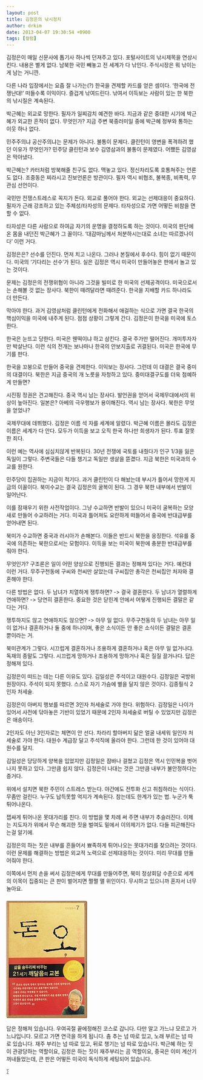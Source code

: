 ```yaml
---
layout: post
title: 김정은의 낚시정치
author: drkim
date: 2013-04-07 19:30:54 +0900
tags: [컬럼]
---
```

김정은이 매일 신문사에 톱기사 하나씩 던져주고 있다. 포털사이트의 낚시제목을 연상시킨다. 내용은 별게 없다. 남북한 국민 빼놓고 전 세계가 다 낚인다. 주식시장은 뭐 낚이는게 남는 거니깐. 


  


다른 나라 입장에서는 요즘 잘 나가는(?) 한국을 견제할 카드를 얻은 셈이다. ‘한국에 전쟁난대!’ 떠들수록 이익이다. 즐겁게 낚여드린다. 낚여서 이득보는 사람이 있는 한 북한의 낚시질은 계속된다. 


  


박근혜는 외교로 망한다. 필자가 일찌감치 예견한 바다. 지금과 같은 중대한 시기에 박근혜가 외교한 흔적이 없다. 무엇인가? 지금 주변 북중러미일 중에 박근혜 정부와 통하는 이웃 하나 없다. 


  


민주주의냐 공산주의냐는 문제가 아니다. 불통이 문제다. 클린턴이 영변을 폭격하려 했던 이유가 무엇인가? 민주당 클린턴과 보수 김영삼과의 불통이 문제였다. 어쨌든 김영삼은 막아냈다. 


  


박근혜는? 카터처럼 방북해줄 친구도 없다. 맥놓고 있다. 정신차리도록 호통쳐주는 언론도 없다. 조중동은 찌라시고 진보언론은 방관이다. 필자 역시 비협조, 불복종, 비폭력, 무관심 선언이다. 


  


국민만 전쟁스트레스로 꼭지가 돈다. 외교로 풀어야 한다. 외교는 선제대응이 중요하다. 필자가 근래 강조하고 있는 주체성/타자성의 문제다. 타자성으로 가면 어떻든 비참을 면할 수 없다.


  


타자성은 다른 사람으로 하여금 자기의 운명을 결정하도록 하는 것이다. 미국의 판단에 온 몸을 내던진 박근혜가 그 꼴이다. ‘대감마님께서 처분하시는대로 소녀는 따르겠나이다’ 이런 거다. 


  


김정은은? 선수를 던진다. 먼저 치고 나온다. 그러나 본질에서 후수다. 힘이 없기 때문이다. 미국의 ‘기다리는 선수’가 된다. 실은 김정은 역시 미국이 만들어놓은 판에서 놀고 있는 것이다. 


  


문제는 김정은의 전쟁위협이 아니라 그것을 빌미로 한 미국의 선제공격이다. 미국으로서는 손해볼 것 없는 장사다. 북한이 때려달라면 때려준다. 한국을 지배할 카드 하나라도 더 만든다. 


  


막아야 한다. 과거 김영삼처럼 클린턴에게 전화해서 애걸하는 식으로 가면 결국 한국의 핵심이익을 미국에 내주게 된다. 점점 상황이 그렇게 간다. 김정은이 한국을 미국에 토스한다. 


  


한국은 눈뜨고 당한다. 미국은 웬떡이냐 하고 삼킨다. 결국 주가만 떨어진다. 개미투자자만 박살난다. 이런 식의 전개는 보나마나 한국의 안보지출로 귀결된다. 미국은 한국에 무기를 판다. 


  


한국을 꼬붕으로 만들어 중국을 견제한다. 이익보는 장사다. 그런데 이 대결은 결국 중미의 대결이다. 북한은 지금 중국의 개 노릇을 자청하고 있다. 중미대결구도를 더욱 첨예하게 만들면? 


  


시진핑 정권은 견고해진다. 중국 역시 남는 장사다. 발언권을 얻어서 국제무대에서의 위상이 높아진다. 일본은? 아베의 극우행보가 용이해진다. 역시 남는 장사다. 북한은 무엇을 얻었나? 


  


국제무대에 데뷔했다. 김정은 이름 석 자를 세계에 알렸다. 박근혜 이름은 몰라도 김정은 이름은 세계가 다 안다. 모두가 이득을 보고 오직 한국 하나만 희생자가 된다. 투표 잘못한 죄다.


  


이런 예는 역사에 심심치않게 반복된다. 30년 전쟁에 국토를 내줬다가 인구 1/3을 잃은 독일이 그렇다. 주변국들은 다들 챙기고 독일만 생살을 뜯겼다. 지금 북한은 미국과의 수교를 원한다. 


  


민주당이 집권하는 지금이 적기다. 과거 클린턴이 다 해놨는데 부시가 틀어서 망한게 지금의 이꼴이다. 북미수교는 결국 김정은의 굴복이 된다. 그 경우 북한 내부에서 반발이 일어난다. 


  


이를 잠재우기 위한 사전작업이다. 그냥 수교하면 반발이 있으니 미국이 굴복하는 모양새로 만들어 수교하려는 거다. 미국과 틀어져도 요란하게 떠들어서 중국에 반대급부를 얻어내면 된다. 


  


북미가 수교하면 중국과 러시아가 손해본다. 이들은 반드시 북한을 응징한다. 석유를 중국에 의존하는 북한으로서는 모험이다. 이득을 보는 미국이 북한에 충분한 반대급부를 줘야 한다. 


  


무엇인가? 구조론은 일이 어떤 양상으로 진행되든 결과는 정해져 있다는 거다. 예컨대 이런 거다. 무주구천동에 구씨와 천씨만 살았는데 구씨집안 총각은 천씨집안 처자와 결혼해야 한다.


  


다른 방법은 없다. 두 남녀가 치열하게 쟁투하면? -> 결국 결혼한다. 두 남녀가 열렬하게 연애하면? -> 당연히 결혼한다. 중요한 것은 닫힌계 안에서 어떻게 진행되든 결말은 같다는 거다. 


  


쟁투하지도 않고 연애하지도 않으면? -> 아무 일 없다. 무주구천동의 두 남녀는 아무 일이 없거나 결혼하거나 둘 중에 하나이며, 좋은 소식이든 안 좋은 소식이든 결말은 결혼 뿐이라는 거. 


  


북미관계가 그렇다. 시끄럽게 결혼하거나 조용하게 결혼하거나 혹은 아무 일 없거나댜. 독재의 종말도 그렇다. 시끄럽게 망하거나 조용하게 망하거나 혹은 질질 끌거나다. 답은 정해져 있다.


  


김정은이 떠드는 데는 다른 이유도 있다. 김일성은 주석이고 대원수다. 김정일은 국방위원장이다. 주석이 되지 못했다. 스스로 자기 가슴에 별을 달지 않은 것이다. 김종필식 2인자 처세술.


  


김정은이 아버지 행보를 따르면 3인자 처세술로 가야 한다. 위험하다. 김정일은 나이가 있어서 사전에 닦아놓은 기반이 있었기 때문에 2인자 처세술로 버틸 수 있었지만 김정은은 애송이다.


  


2인자도 아닌 3인자로는 체면이 안 선다. 차라리 할아버지 닮은 얼굴 내세워 일인자 처세술로 가야 한다. 대원수 계급장 달고 주석직에 올라야 한다. 그런데 한 것이 있어야 대원수를 달지. 


  


김일성은 당당하게 양복을 입었지만 김정일은 잠바나 걸쳤고 김정은 역시 인민복을 벗어나지 못하고 있다. 그만큼 쉽지 않다. 김정은이 나대는 것은 그만큼 내부가 불안정하다는 증거다. 


  


위에서 설치면 북한 주민이 스트레스 받는다. 야간에도 전투화 신고 취침하라는 식이다. 무좀만 걸린다. 누구도 납득못할 억지가 계속된다. 참는데도 한계가 있는 법. 누군가 툭 튀어나온다. 


  


잽싸게 튀어나온 못대가리를 친다. 이 방법을 몇 차례 써 주면 내부가 추슬러진다. 이제는 지도자가 위에서 무슨 해괴한 짓을 벌여도 밑에서 이의제기가 없다. 다들 피곤해진다는걸 알기에. 


  


김정은의 하는 짓은 내부를 흔들어서 뾰족하게 튀어나오는 못대가리를 찾으려는 것이다. 이런 문제를 해결하는 방법은 외교적 노력으로 선제대응하는 것이다. 미리 무대를 만들어줘야 한다.


  


이쪽에서 먼저 손을 써서 김정은에게 무대를 만들어주면, 북미 정상회담 수준으로 세계의 이목이 집중되는 큰 판이 벌어지면 쩔쩔 맬 위인이다. 무시하고 있으니까 혼자서 너무 놀아요. 


  




 ###


  





  ![](/files/attach/images/198/727/315/55.JPG) 
  
  
   답은 정해져 있습니다. 우여곡절 끝에정해진 코스로 갑니다. 다만 알고 가느냐 모르고 가느냐입니다. 모르고 가면 연극을 하게 됩니다. 춤 추는 넘 따로 있고, 노래 부르는 넘 따로 있습니다. 재주 부리는 넘 따로 있고, 뒤로 챙기는 넘 따로 있습니다. 박근혜 하는 짓이 관광당하는 역할이요, 김정은 하는 짓이 재주부리는 곰 역할이요, 중국은 이미 계산기 꺼내들었는데, 큰 판은 어떻든 미국이 독식하게 세팅되어 있습니다. 
  
  
  
  
  
  
  
  
    ∑ 
  
  
  
  
  
  
  
  
  
  
  
  
  
  
  
  
  
  
  
  
  
  
  
  
  
  
  
